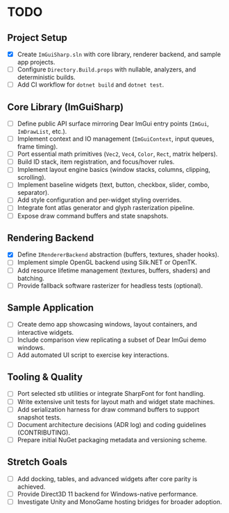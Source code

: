 # TODO

## Project Setup
- [x] Create `ImGuiSharp.sln` with core library, renderer backend, and sample app projects.
- [ ] Configure `Directory.Build.props` with nullable, analyzers, and deterministic builds.
- [ ] Add CI workflow for `dotnet build` and `dotnet test`.

## Core Library (ImGuiSharp)
- [ ] Define public API surface mirroring Dear ImGui entry points (`ImGui`, `ImDrawList`, etc.).
- [ ] Implement context and IO management (`ImGuiContext`, input queues, frame timing).
- [ ] Port essential math primitives (`Vec2`, `Vec4`, `Color`, `Rect`, matrix helpers).
- [ ] Build ID stack, item registration, and focus/hover rules.
- [ ] Implement layout engine basics (window stacks, columns, clipping, scrolling).
- [ ] Implement baseline widgets (text, button, checkbox, slider, combo, separator).
- [ ] Add style configuration and per-widget styling overrides.
- [ ] Integrate font atlas generator and glyph rasterization pipeline.
- [ ] Expose draw command buffers and state snapshots.

## Rendering Backend
- [x] Define `IRendererBackend` abstraction (buffers, textures, shader hooks).
- [ ] Implement simple OpenGL backend using Silk.NET or OpenTK.
- [ ] Add resource lifetime management (textures, buffers, shaders) and batching.
- [ ] Provide fallback software rasterizer for headless tests (optional).

## Sample Application
- [ ] Create demo app showcasing windows, layout containers, and interactive widgets.
- [ ] Include comparison view replicating a subset of Dear ImGui demo windows.
- [ ] Add automated UI script to exercise key interactions.

## Tooling & Quality
- [ ] Port selected stb utilities or integrate SharpFont for font handling.
- [ ] Write extensive unit tests for layout math and widget state machines.
- [ ] Add serialization harness for draw command buffers to support snapshot tests.
- [ ] Document architecture decisions (ADR log) and coding guidelines (CONTRIBUTING).
- [ ] Prepare initial NuGet packaging metadata and versioning scheme.

## Stretch Goals
- [ ] Add docking, tables, and advanced widgets after core parity is achieved.
- [ ] Provide Direct3D 11 backend for Windows-native performance.
- [ ] Investigate Unity and MonoGame hosting bridges for broader adoption.
